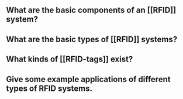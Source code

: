 ## What are the basic components of an [[RFID]] system?
## What are the basic types of [[RFID]] systems?
## What kinds of [[RFID-tags]] exist?
## Give some example applications of different types of RFID systems.